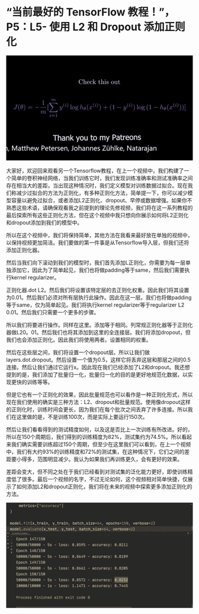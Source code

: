 # “当前最好的 TensorFlow 教程！”，P5：L5- 使用 L2 和 Dropout 添加正则化 

![](img/570e3ea35b4bc49b2e498554cbeaea7c_0.png)

大家好，欢迎回来观看另一个Tensorflow教程，在上一个视频中，我们构建了一个简单的卷积神经网络，当我们训练它时，我们发现训练准确率和测试准确率之间存在相当大的差距，当出现这种情况时，我们定义模型对训练数据过拟合。现在我们称减少过拟合的方法为正则化，有多种正则化方法，简单提一下，你可以减少模型容量以避免过拟合，或者添加L2正则化、dropout、早停或数据增强。如果你不熟悉这些术语，请确保观看我之前提到的理论先修视频，我们将在这一系列教程的最后探索所有这些正则化方法，但在这个视频中我只想向你展示如何将L2正则化和dropout添加到我们的模型中。

所以在这个视频中，我们将保持简单，其他方法在我看来最好放在单独的视频中，以保持视频更加简洁。我们要做的第一件事是从Tensorflow导入层，但我们还将添加正则化器。

然后当我们向下滚动到我们的模型时，我们首先添加L正则化，你需要为每一层单独添加它，因此为了简单起见，我们也将做padding等于same，然后我们需要执行kernel regularizer。

正则化器.dot L2。然后我们将设置该特定层的去正则化权重。因此我们将其设置为0.01。然后我们必须对所有层执行此操作。因此在这一层。我们也将做padding等于same，仅为简单起见。我们将执行kernel regularizer等于regularizer L2 0.01。然后我们只需要一个更多的步骤。

所以我们将要进行操作。同样在这里。添加等于相同。列常规正则化器等于正则化器做L20。01。然后我们也将其添加到这里的全连接层。我们将添加dropout，但我们也会添加正则化。因此我们将使用两者。设置相同的权重。

然后在这些层之间，我们将设置一个dropout层。所以让我们做layers.dot.dropout。然后设置一个值为0.5，这样它将丢弃这层和那层之间的0.5连接。然后让我们通过它运行x。因此现在我们已经添加了L2和dropout。我还想提到的是，我们添加了批量归一化，批量归一化的目的是更好地规范化数据，以实现更快的训练等等。

但是它也有一个正则化的效果，因此批量规范也可以看作是一种正则化形式，所以现在我们使用的确实是三种方法：L2、dropout和批量规范。使用像dropout这样的正则化时，训练时间会更长，因为我们在每个批次之间丢弃了许多连接。所以我们在这里做的是，不是训练100次，而是实际上要运行150次。

然后让我们看看得到的测试精度如何，以及这是否比上一次训练有所改进。好的，所以在150个周期后，我们得到的训练精度为82%，测试集约为74.5%。所以看起来我们确实需要训练超过150个周期，但至少在这里我们可以看到，在上一个视频中，我们有大约93%的训练精度和72%的测试集，在这种情况下，它们之间的差距要小得多，范围明显减少。我认为如果我们再训练更久，会有更好的效果。

差距会变大，但不同之处在于我们已经看到对测试集的泛化能力更好，即使训练精度低了很多。最后一个视频的名字，不过无论如何，这个视频相对简单快捷，仅展示了如何添加L2和dropout正则化，我们将在未来的视频中探索更多添加正则化的方法。

![](img/570e3ea35b4bc49b2e498554cbeaea7c_2.png)

